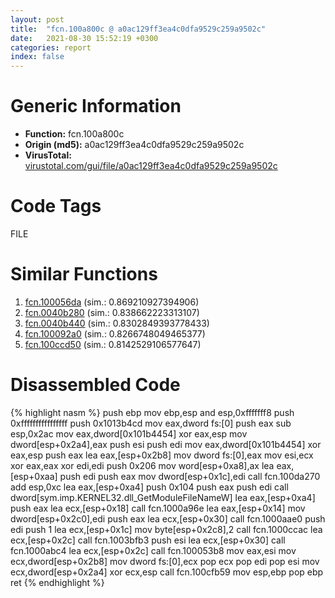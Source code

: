 ```yaml
---
layout: post
title:  "fcn.100a800c @ a0ac129ff3ea4c0dfa9529c259a9502c"
date:   2021-08-30 15:52:19 +0300
categories: report
index: false
---
```


# Generic Information
- **Function:** fcn.100a800c
- **Origin (md5):** a0ac129ff3ea4c0dfa9529c259a9502c
- **VirusTotal:** [virustotal.com/gui/file/a0ac129ff3ea4c0dfa9529c259a9502c][virustotal_ref]

# Code Tags
<span class="tag" id="FILE">FILE</span>


# Similar Functions

1. [fcn.100056da][similar_1_ref] (sim.: 0.869210927394906)
2. [fcn.0040b280][similar_2_ref] (sim.: 0.838662223313107)
3. [fcn.0040b440][similar_3_ref] (sim.: 0.8302849393778433)
4. [fcn.100092a0][similar_4_ref] (sim.: 0.8266748049465377)
5. [fcn.100ccd50][similar_5_ref] (sim.: 0.8142529106577647)


# Disassembled Code

{% highlight nasm %}
push ebp
mov ebp,esp
and esp,0xfffffff8
push 0xffffffffffffffff
push 0x1013b4cd
mov eax,dword fs:[0]
push eax
sub esp,0x2ac
mov eax,dword[0x101b4454]
xor eax,esp
mov dword[esp+0x2a4],eax
push esi
push edi
mov eax,dword[0x101b4454]
xor eax,esp
push eax
lea eax,[esp+0x2b8]
mov dword fs:[0],eax
mov esi,ecx
xor eax,eax
xor edi,edi
push 0x206
mov word[esp+0xa8],ax
lea eax,[esp+0xaa]
push edi
push eax
mov dword[esp+0x1c],edi
call fcn.100da270
add esp,0xc
lea eax,[esp+0xa4]
push 0x104
push eax
push edi
call dword[sym.imp.KERNEL32.dll_GetModuleFileNameW]
lea eax,[esp+0xa4]
push eax
lea ecx,[esp+0x18]
call fcn.1000a96e
lea eax,[esp+0x14]
mov dword[esp+0x2c0],edi
push eax
lea ecx,[esp+0x30]
call fcn.1000aae0
push edi
push 1
lea ecx,[esp+0x1c]
mov byte[esp+0x2c8],2
call fcn.1000ccac
lea ecx,[esp+0x2c]
call fcn.1003bfb3
push esi
lea ecx,[esp+0x30]
call fcn.1000abc4
lea ecx,[esp+0x2c]
call fcn.100053b8
mov eax,esi
mov ecx,dword[esp+0x2b8]
mov dword fs:[0],ecx
pop ecx
pop edi
pop esi
mov ecx,dword[esp+0x2a4]
xor ecx,esp
call fcn.100cfb59
mov esp,ebp
pop ebp
ret 
{% endhighlight %}


[similar_1_ref]: /report/fcn.100056da@a0ac129ff3ea4c0dfa9529c259a9502c
[similar_2_ref]: /report/fcn.0040b280@0aa2d73a5300dff2412388945614b507
[similar_3_ref]: /report/fcn.0040b440@0aa2d73a5300dff2412388945614b507
[similar_4_ref]: /report/fcn.100092a0@4c3818fdf32d89a09257dbc9d3e142ea
[similar_5_ref]: /report/fcn.100ccd50@89dc67d2f980e8488f97b1bf8cb24258
[virustotal_ref]: https://www.virustotal.com/gui/file/a0ac129ff3ea4c0dfa9529c259a9502c